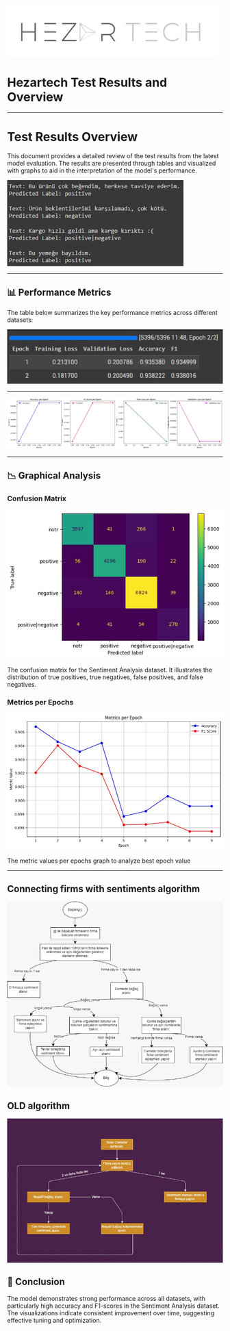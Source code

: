 ![LOGO_PNG](https://raw.githubusercontent.com/HEZARTECH/.github/main/profile/assets/HEZARTECH_LOGO.png)

# Hezartech Test Results and Overview
---

# Test Results Overview

This document provides a detailed review of the test results from the latest model evaluation. The results are presented through tables and visualized with graphs to aid in the interpretation of the model's performance.

![some_output](results/some_outputs.jpg)

---

## 📊 Performance Metrics

The table below summarizes the key performance metrics across different datasets:

![metrics_acc_f1](results/acc_and_f1.jpg)

---

![epoch_based_metrics](results/epoch_based_metrics.jpg)

---

## 📉 Graphical Analysis

### **Confusion Matrix**
![Confusion Matrix](results/confussion_matrix.jpg)

The confusion matrix for the Sentiment Analysis dataset. It illustrates the distribution of true positives, true negatives, false positives, and false negatives.

### **Metrics per Epochs**
![Metrics per Epochs](results/metrics_per_epochs.jpg)

The metric values per epochs graph to analyze best epoch value


---

## Connecting firms with sentiments algorithm

![diagram1](diagrams/connecting-firm-and-sentiment-algorithm.jpg)

## OLD algorithm
![diagram1](diagrams/connecting-firm-and-sentiment-algorithm_OLD.jpg)

## 📝 Conclusion

The model demonstrates strong performance across all datasets, with particularly high accuracy and F1-scores in the Sentiment Analysis dataset. The visualizations indicate consistent improvement over time, suggesting effective tuning and optimization.
